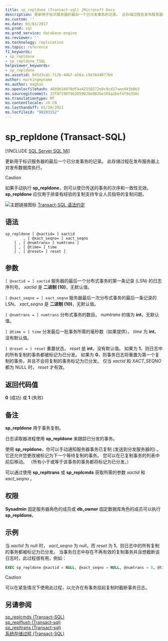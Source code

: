 ```yaml
---
title: sp_repldone (Transact-sql) |Microsoft Docs
description: 更新用于标识服务器的最后一个已分发事务的记录。 此存储过程在发布服务器的发布数据库上运行。
ms.custom: ''
ms.date: 03/03/2017
ms.prod: sql
ms.prod_service: database-engine
ms.reviewer: ''
ms.technology: replication
ms.topic: reference
f1_keywords:
- sp_repldone
- sp_repldone_TSQL
helpviewer_keywords:
- sp_repldone
ms.assetid: 045d3cd1-712b-44b7-a56a-c9438d4077b9
author: markingmyname
ms.author: maghan
ms.openlocfilehash: 4889616070df4a42150272e0c9cd17aee941b063
ms.sourcegitcommit: 33f0f190f962059826e002be165a2bef4f9e350c
ms.translationtype: MT
ms.contentlocale: zh-CN
ms.lasthandoff: 01/30/2021
ms.locfileid: "99203152"
---
```

# <a name="sp_repldone-transact-sql"></a>sp_repldone (Transact-SQL)
[!INCLUDE [SQL Server SQL MI](../../includes/applies-to-version/sql-asdbmi.md)]

  更新用于标识服务器的最后一个已分发事务的记录。 此存储过程在发布服务器上对发布数据库执行。  
  
> [!CAUTION]  
>  如果手动执行 **sp_repldone**，则可以使已传送的事务的次序和一致性无效。 **sp_repldone** 应仅用于排查有经验的复制支持专业人员指导的复制问题。  
  
 ![主题链接图标](../../database-engine/configure-windows/media/topic-link.gif "“主题链接”图标") [Transact-SQL 语法约定](../../t-sql/language-elements/transact-sql-syntax-conventions-transact-sql.md)  
  
## <a name="syntax"></a>语法  
  
```
sp_repldone [ @xactid= ] xactid   
        , [ @xact_seqno= ] xact_seqno   
    [ , [ @numtrans= ] numtrans ]   
    [ , [ @time= ] time   
    [ , [ @reset= ] reset ]  
```  
  
## <a name="arguments"></a>参数  
`[ @xactid = ] xactid` 服务器的最后一个分布式事务的第一条记录 (LSN) 的日志序列号。 *xactid* 是 **二进制 (10)**，无默认值。  
  
`[ @xact_seqno = ] xact_seqno` 服务器最后一次分布式事务的最后一条记录的 LSN。 *xact_seqno* 是 **二进制 (10)**，无默认值。  
  
`[ @numtrans = ] numtrans` 分布式事务的数目。 *numtrans* 的值为 **int**，无默认值。  
  
`[ @time = ] time` 分发最后一批事务所需的毫秒数（如果提供）。 *time* 为 **int**，没有默认值。  
  
`[ @reset = ] reset` 重置状态。 *reset* 是 **int**，没有默认值。 如果为 **1**，则日志中的所有复制的事务都被标记为已分发。 如果为 **0**，则事务日志将重置为第一个复制的事务，并且不会将复制的事务标记为已分发。 仅当 *xactid* 和 *XACT_SEQNO* 都为 NULL 时， *reset* 才有效。  
  
## <a name="return-code-values"></a>返回代码值  
 **0** (成功) 或 **1** (失败)   
  
## <a name="remarks"></a>备注  
 **sp_repldone** 用于事务复制。  
  
 日志读取器进程使用 **sp_repldone** 来跟踪已分发的事务。  
  
 使用 **sp_repldone**，你可以手动通知服务器事务已复制 (发送到分发服务器的) 。 它还允许您更改被标记为下一个等待复制的事务。 您可以在已复制事务的列表中前后移动。 （所有小于或等于该事务的事务都将标记为已分发。）  
  
 可以通过使用 **sp_repltrans** 或 **sp_replcmds** 获取所需的参数 *xactid* 和 *xact_seqno* 。  
  
## <a name="permissions"></a>权限  
 **Sysadmin** 固定服务器角色的成员或 **db_owner** 固定数据库角色的成员可以执行 **sp_repldone**。  
  
## <a name="examples"></a>示例  
 当 *xactid* 为 null 时， *xact_seqno* 为 null，而 *reset* 为 **1**，则日志中的所有复制的事务都被标记为已分发。 当事务日志中存在不再有效的复制事务并且想截断该日志时，此过程很有用，例如：  
  
```sql
EXEC sp_repldone @xactid = NULL, @xact_seqno = NULL, @numtrans = 0, @time = 0, @reset = 1  
```  
  
> [!CAUTION]  
>  可以在紧急情况下使用此过程，以允许在有事务挂起复制时截断事务日志。  
  
## <a name="see-also"></a>另请参阅  
 [sp_replcmds (Transact-SQL)](../../relational-databases/system-stored-procedures/sp-replcmds-transact-sql.md)   
 [sp_replflush &#40;Transact-sql&#41;](../../relational-databases/system-stored-procedures/sp-replflush-transact-sql.md)   
 [sp_repltrans &#40;Transact-sql&#41;](../../relational-databases/system-stored-procedures/sp-repltrans-transact-sql.md)   
 [系统存储过程 (Transact-SQL)](../../relational-databases/system-stored-procedures/system-stored-procedures-transact-sql.md)  
